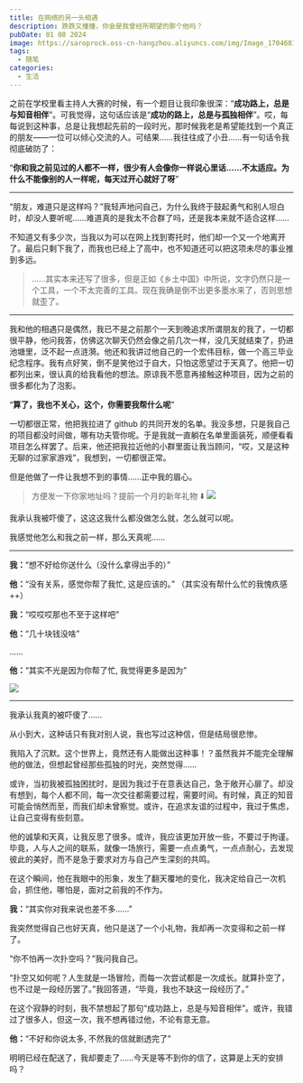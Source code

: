 ```yaml
---
title: 在网络的另一头相遇
description: 跌跌又撞撞，你会是我曾经所期望的那个他吗？
pubDate: 01 08 2024
image: https://saroprock.oss-cn-hangzhou.aliyuncs.com/img/Image_1704681054244.jpg
tags:
  - 随笔
categories:
  - 生活
---
```


之前在学校里看主持人大赛的时候，有一个题目让我印象很深：“**成功路上，总是与知音相伴**”。可我觉得，这句话应该是“**成功的路上，总是与孤独相伴**”。哎，每每说到这种事，总是让我想起先前的一段时光，那时候我老是希望能找到一个真正的朋友——一位可以倾心交流的人。可结果……我往往成了小丑……有一句话令我彻底破防了：

“**你和我之前见过的人都不一样，很少有人会像你一样说心里话……不太适应。为什么不能像别的人一样呢，每天过开心就好了呀**”

---

“朋友，难道只是这样吗？”我轻声地问自己，为什么我终于鼓起勇气和别人坦白时，却没人要听呢……难道真的是我太不合群了吗，还是我本来就不适合这样……

不知道又有多少次，当我以为可以在网上找到寄托时，他们却一个又一个地离开了。最后只剩下我了，而我也已经上了高中，也不知道还可以把这项未尽的事业推到多远。

> ……其实本来还写了很多，但是正如《乡土中国》中所说，文字仍然只是一个工具，一个不太完善的工具。现在我确是倒不出更多墨水来了，否则思想就歪了。

---

我和他的相遇只是偶然，我已不是之前那个一天到晚追求所谓朋友的我了，一切都很平静，他问我答，仿佛这次聊天仍然会像之前几次一样，没几天就结束了，扔进池塘里，泛不起一点涟漪。他还和我讲过他自己的一个宏伟目标，做一个高三毕业纪念程序。我有点好笑，倒不是笑他过于自大，只怕这愿望过于天真了。他把一切都列出来，很认真的给我看他的想法。原谅我不愿意再接触这种项目，因为之前的很多都化为了泡影。

“**算了，我也不关心，这个，你需要我帮什么呢**”

一切都很正常，他把我拉进了 github 的共同开发的名单。我没多想，只是我自己的项目都没时间做，哪有功夫管你呢。于是我就一直躺在名单里面装死，顺便看看项目怎么样罢了。后来，他还把我拉近他的小群里面让我当顾问，“哎，又是这种无聊的过家家游戏”，我想到，一切都很正常。

但是他做了一件让我想不到的事情……正中我的眉心。

> 方便发一下你家地址吗？提前一个月的新年礼物 ⬇️
> ![](https://saroprock.oss-cn-hangzhou.aliyuncs.com/img/IMG_20240106_173930.jpg)

我承认我被吓傻了，这这这我什么都没做怎么就，怎么就可以呢。

我感觉他怎么和我之前一样，那么天真呢……

---

**我：**“想不好给你送什么（没什么拿得出手的）”

**他：**“没有关系，感觉你帮了我忙, 这是应该的。” （其实没有帮什么忙的我愧疚感++）

**我：**“哎哎哎那也不至于这样吧”

**他：**“几十块钱没啥”

……

**他：**“其实不光是因为你帮了忙, 我觉得更多是因为”

![](https://saroprock.oss-cn-hangzhou.aliyuncs.com/img/fcd2b623e8767aba207018e72248f0cc.jpg)

---

我承认我真的被吓傻了……

从小到大，这种话只有我对别人说，我也写过这种信，但是结局很悲惨。

我陷入了沉默。这个世界上，竟然还有人能做出这种事！？虽然我并不能完全理解他的做法，但想起曾经那些孤独的时光，突然觉得……

或许，当初我被孤独困扰时，是因为我过于在意表达自己，急于敞开心扉了。却没有想到，每个人都不同，每一次交往都需要过程，需要时间。有时候，真正的知音可能会悄然而至，而我们却未曾察觉。或许，在追求友谊的过程中，我过于焦虑，让自己变得有些刻意。

他的诚挚和天真，让我反思了很多。或许，我应该更加开放一些，不要过于拘谨。毕竟，人与人之间的联系，就像一场旅行，需要一点点勇气，一点点耐心，去发现彼此的美好，而不是急于要求对方与自己产生深刻的共鸣。

在这个瞬间，他在我眼中的形象，发生了翻天覆地的变化，我决定给自己一次机会，抓住他，哪怕是，面对之前我的不作为。

**我：**“其实你对我来说也差不多……”

我突然觉得自己也好天真，他只是送了一个小礼物，我却再一次变得和之前一样了。

“你不怕再一次扑空吗？”我问我自己。

“扑空又如何呢？人生就是一场冒险，而每一次尝试都是一次成长。就算扑空了，也不过是一段经历罢了。”我回答道，“毕竟，我也不缺这一段经历了。”

在这个寂静的时刻，我不禁想起了那句“成功路上，总是与知音相伴”。或许，我错过了很多人，但这一次，我不想再错过他，不论有意无意。

**他：**“不好和你说太多, 不然我的信就剧透完了”

明明已经在配送了，我却要走了……今天是等不到你的信了，这算是上天的安排吗？
